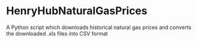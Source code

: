 # HenryHubNaturalGasPrices
A Python script which downloads historical natural gas prices and converts the downloaded .xls files into CSV format
